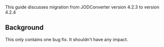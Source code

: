 This guide discusses migration from JODConverter version 4.2.3 to version 4.2.4

## Background

This only contains one bug fix. It shouldn't have any impact.